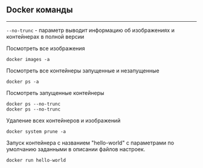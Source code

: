 Docker команды
---
---

`--no-trunc` - параметр выводит информацию об изображениях и 
контейнерах в полной версии

Посмотреть все изображения

    docker images -a 

Посмотреть все контейнеры запущенные и незапущенные

    docker ps -a

Посмотреть запущенные контейнеры

    docker ps --no-trunc
    docker ps --no-trunc

Удаление всех контейнеров и изображений

    docker system prune -a

Запуск контейнера с названием "hello-world" с параметрами по 
умолчанию заданными в описании файлов настроек.

    docker run hello-world
